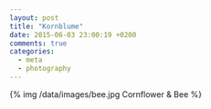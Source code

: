 ```yaml
---
layout: post
title: "Kornblume"
date: 2015-06-03 23:00:19 +0200
comments: true
categories:
  - meta
  - photography
---
```

{% img /data/images/bee.jpg Cornflower & Bee %}
